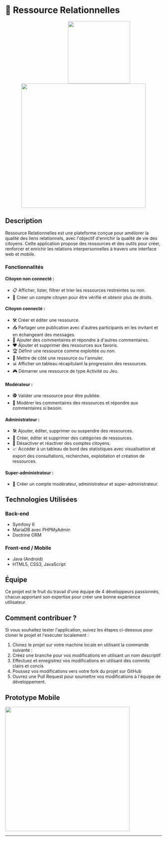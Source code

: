 # 🚀 Ressource Relationnelles
<div style="text-align: center;">
    <img style="margin-left: 100px;" height="200" src="https://github.com/Mikadjx/RessourceR/assets/109203536/dac12944-060d-4101-b9ea-4cf65ea162db" />
</div>
<div style="text-align:center";>
    <img height="400" src="https://github.com/Mikadjx/RessourceR/assets/109203536/7bedb18c-d9fe-427e-8d89-e2c9915196ef" />
</div>




## Description

Ressource Relationnelles est une plateforme conçue pour améliorer la qualité des liens relationnels, avec l'objectif d'enrichir la qualité de vie des citoyens. Cette application propose des ressources et des outils pour créer, renforcer et enrichir les relations interpersonnelles à travers une interface web et mobile.

### Fonctionnalités

#### Citoyen non connecté :
- 📋 Afficher, lister, filtrer et trier les ressources restreintes ou non.
- 📝 Créer un compte citoyen pour être vérifié et obtenir plus de droits.

#### Citoyen connecté :
- 🛠️ Créer et éditer une ressource.
- 📤 Partager une publication avec d'autres participants en les invitant et en échangeant des messages.
- 💬 Ajouter des commentaires et répondre à d'autres commentaires.
- ❤️ Ajouter et supprimer des ressources aux favoris.
- 🏆 Définir une ressource comme exploitée ou non.
- 📌 Mettre de côté une ressource ou l'annuler.
- 📊 Afficher un tableau récapitulant la progression des ressources.
- 🎮 Démarrer une ressource de type Activité ou Jeu.

#### Modérateur :
- 🕵️ Valider une ressource pour être publiée.
- 💬 Modérer les commentaires des ressources et répondre aux commentaires si besoin.

#### Administrateur :
- 🛠️ Ajouter, éditer, supprimer ou suspendre des ressources.
- 📂 Créer, éditer et supprimer des catégories de ressources.
- 🚫 Désactiver et réactiver des comptes citoyens.
- 📈 Accéder à un tableau de bord des statistiques avec visualisation et export des consultations, recherches, exploitation et création de ressources.

#### Super-administrateur :
- 👑 Créer un compte modérateur, administrateur et super-administrateur.

## Technologies Utilisées

### Back-end 
- Symfony 6
- MariaDB avec PHPMyAdmin
- Doctrine ORM

### Front-end / Mobile
- Java (Android)
- HTML5, CSS3, JavaScript

## Équipe

Ce projet est le fruit du travail d'une équipe de 4 développeurs passionnés, chacun apportant son expertise pour créer une bonne expèrience utilisateur.

## Comment contribuer ?

Si vous souhaitez tester l'application, suivez les étapes ci-dessous pour cloner le projet et l'exécuter localement :

1. Clonez le projet sur votre machine locale en utilisant la commande suivante :
2. Créez une branche pour vos modifications en utilisant un nom descriptif 
3. Effectuez et enregistrez vos modifications en utilisant des commits clairs et concis 
4. Poussez vos modifications vers votre fork du projet sur GitHub 
5. Ouvrez une Pull Request pour soumettre vos modifications à l'équipe de développement.

## Prototype Mobile

<img align="center" height="400" src="https://github.com/Mikadjx/RessourceR/assets/109203536/7bedb18c-d9fe-427e-8d89-e2c9915196ef"  />


---
  
